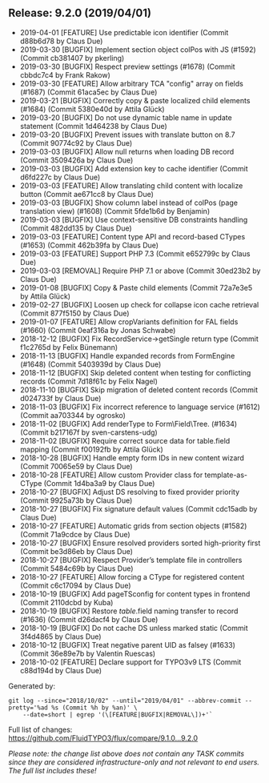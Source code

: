 ## Release: 9.2.0 (2019/04/01)

* 2019-04-01 [FEATURE] Use predictable icon identifier (Commit d88b6d78 by Claus Due)
* 2019-03-30 [BUGFIX] Implement section object colPos with JS (#1592) (Commit cb381407 by pkerling)
* 2019-03-30 [BUGFIX] Respect preview settings (#1678) (Commit cbbdc7c4 by Frank Rakow)
* 2019-03-30 [FEATURE] Allow arbitrary TCA "config" array on fields (#1687) (Commit 61aca5ec by Claus Due)
* 2019-03-21 [BUGFIX] Correctly copy & paste localized child elements (#1684) (Commit 5380e40d by Attila Glück)
* 2019-03-20 [BUGFIX] Do not use dynamic table name in update statement (Commit 1d464238 by Claus Due)
* 2019-03-20 [BUGFIX] Prevent issues with translate button on 8.7 (Commit 90774c92 by Claus Due)
* 2019-03-03 [BUGFIX] Allow null returns when loading DB record (Commit 3509426a by Claus Due)
* 2019-03-03 [BUGFIX] Add extension key to cache identifier (Commit d6fd227c by Claus Due)
* 2019-03-03 [FEATURE] Allow translating child content with localize button (Commit ae671cc8 by Claus Due)
* 2019-03-03 [BUGFIX] Show column label instead of colPos (page translation view) (#1608) (Commit 5fde1b6d by Benjamin)
* 2019-03-03 [BUGFIX] Use context-sensitive DB constraints handling (Commit 482dd135 by Claus Due)
* 2019-03-03 [FEATURE] Content type API and record-based CTypes (#1653) (Commit 462b39fa by Claus Due)
* 2019-03-03 [FEATURE] Support PHP 7.3 (Commit e652799c by Claus Due)
* 2019-03-03 [REMOVAL] Require PHP 7.1 or above (Commit 30ed23b2 by Claus Due)
* 2019-01-08 [BUGFIX] Copy & Paste child elements (Commit 72a7e3e5 by Attila Glück)
* 2019-02-27 [BUGFIX] Loosen up check for collapse icon cache retrieval (Commit 877f5150 by Claus Due)
* 2019-01-07 [FEATURE] Allow cropVariants definition for FAL fields (#1660) (Commit 0eaf316a by Jonas Schwabe)
* 2018-12-12 [BUGFIX] Fix RecordService->getSingle return type (Commit f1c2765d by Felix Bünemann)
* 2018-11-13 [BUGFIX] Handle expanded records from FormEngine (#1648) (Commit 5403939d by Claus Due)
* 2018-11-12 [BUGFIX] Skip deleted content when testing for conflicting records (Commit 7d18f61c by Felix Nagel)
* 2018-11-10 [BUGFIX] Skip migration of deleted content records (Commit d024733f by Claus Due)
* 2018-11-03 [BUGFIX] Fix incorrect reference to language service (#1612) (Commit aa703344 by ogrosko)
* 2018-11-02 [BUGFIX] Add renderType to Form\Field\Tree. (#1634) (Commit b217167f by sven-carstens-udg)
* 2018-11-02 [BUGFIX] Require correct source data for table.field mapping (Commit f00192fb by Attila Glück)
* 2018-10-28 [BUGFIX] Handle empty form IDs in new content wizard (Commit 70065e59 by Claus Due)
* 2018-10-28 [FEATURE] Allow custom Provider class for template-as-CType (Commit 1d4ba3a9 by Claus Due)
* 2018-10-27 [BUGFIX] Adjust DS resolving to fixed provider priority (Commit 9925a73b by Claus Due)
* 2018-10-27 [BUGFIX] Fix signature default values (Commit cdc15adb by Claus Due)
* 2018-10-27 [FEATURE] Automatic grids from section objects (#1582) (Commit 71a9cdce by Claus Due)
* 2018-10-27 [BUGFIX] Ensure resolved providers sorted high-priority first (Commit be3d86eb by Claus Due)
* 2018-10-27 [BUGFIX] Respect Provider’s template file in controllers (Commit 5484c69b by Claus Due)
* 2018-10-27 [FEATURE] Allow forcing a CType for registered content (Commit c6c17094 by Claus Due)
* 2018-10-19 [BUGFIX] Add pageTSconfig for content types in frontend (Commit 2110dcbd by Kuba)
* 2018-10-19 [BUGFIX] Restore $table.$field naming transfer to record (#1636) (Commit d26dacf4 by Claus Due)
* 2018-10-19 [BUGFIX] Do not cache DS unless marked static (Commit 3f4d4865 by Claus Due)
* 2018-10-12 [BUGFIX] Treat negative parent UID as falsey (#1633) (Commit 36e89e7b by Valentin Ruescas)
* 2018-10-02 [FEATURE] Declare support for TYPO3v9 LTS (Commit c88d194d by Claus Due)

Generated by:

```
git log --since="2018/10/02" --until="2019/04/01" --abbrev-commit --pretty='%ad %s (Commit %h by %an)' \
    --date=short | egrep '(\[FEATURE|BUGFIX|REMOVAL\])+'`
```

Full list of changes: https://github.com/FluidTYPO3/flux/compare/9.1.0...9.2.0

*Please note: the change list above does not contain any TASK commits since they are considered 
infrastructure-only and not relevant to end users. The full list includes these!*

